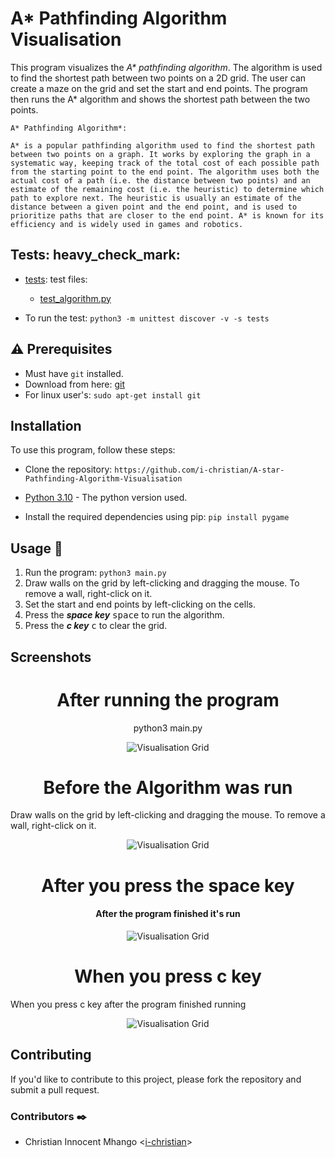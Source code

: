 # A* Pathfinding Algorithm Visualisation

This program visualizes the *A\* pathfinding algorithm*. The algorithm is used to find the shortest path between two points on a 2D grid. The user can create a maze on the grid and set the start and end points. The program then runs the A* algorithm and shows the shortest path between the two points.


```
A* Pathfinding Algorithm*:  

A* is a popular pathfinding algorithm used to find the shortest path between two points on a graph. It works by exploring the graph in a systematic way, keeping track of the total cost of each possible path from the starting point to the end point. The algorithm uses both the actual cost of a path (i.e. the distance between two points) and an estimate of the remaining cost (i.e. the heuristic) to determine which path to explore next. The heuristic is usually an estimate of the distance between a given point and the end point, and is used to prioritize paths that are closer to the end point. A* is known for its efficiency and is widely used in games and robotics.

```

## Tests: heavy_check_mark:

* [tests](./tests/): test files:
    * [test_algorithm.py](./tests/test_algorithm.py)

* To run the test:
```python3 -m unittest discover -v -s tests```

## :warning: Prerequisites

* Must have `git` installed.
* Download from here: [git](https://git-scm.com/downloads)
* For linux user's: ```sudo apt-get install git```

## Installation

To use this program, follow these steps:

* Clone the repository:
```https://github.com/i-christian/A-star-Pathfinding-Algorithm-Visualisation```

* [Python 3.10](https://www.python.org/downloads/release/python-31010/) - The python version used.

* Install the required dependencies using pip:
```pip install pygame```


## Usage :running:

1. Run the program:
```python3 main.py```
2. Draw walls on the grid by left-clicking and dragging the mouse. To remove a wall, right-click on it.
3. Set the start and end points by left-clicking on the cells.
4. Press the ***space key*** <kbd>space</kbd> to run the algorithm.
5. Press the ***c key*** <kbd>c</kbd> to clear the grid.

## Screenshots
<h1 align="center">After running the program</h1>
<p align="center">python3 main.py</p>
<p align="center">
<img src="https://github.com/i-christian/A-star-Pathfinding-Algorithm-Visualisation/blob/main/assets/images/empty_grid.png" alt="Visualisation Grid">
</p>

<h1 align="center">Before the Algorithm was run</h1>
<p>Draw walls on the grid by left-clicking and dragging the mouse. To remove a wall, right-click on it.</p>
<p align="center">
<img src="https://github.com/i-christian/A-star-Pathfinding-Algorithm-Visualisation/blob/main/assets/images/before_run.png" alt="Visualisation Grid">
</p>

<h1 align="center">After you press the space key</h1>
<h4 align="center">After the program finished it's run</h4>
<p align="center">
<img src="https://github.com/i-christian/A-star-Pathfinding-Algorithm-Visualisation/blob/main/assets/images/after_run.png" alt="Visualisation Grid">
</p>

<h1 align="center">When you press c key</h1>
<p> When you press c key after the program finished running </p>
<p align="center">
<img src="https://github.com/i-christian/A-star-Pathfinding-Algorithm-Visualisation/blob/main/assets/images/empty_grid.png" alt="Visualisation Grid">
</p>

## Contributing

If you'd like to contribute to this project, please fork the repository and submit a pull request.

### Contributors :black_nib:
* Christian Innocent Mhango <[i-christian](https://github.com/i-christian)>
